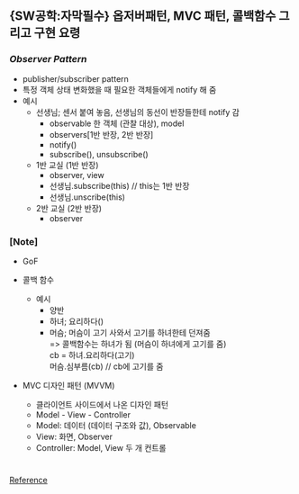 ## {SW공학:자막필수} 옵저버패턴, MVC 패턴, 콜백함수 그리고 구현 요령

### _Observer Pattern_

- publisher/subscriber pattern
- 특정 객체 상태 변화했을 때 필요한 객체들에게 notify 해 줌
- 예시
  - 선생님; 센서 붙여 놓음, 선생님의 동선이 반장들한테 notify 감
    - observable 한 객체 (관찰 대상), model
    - observers[1반 반장, 2반 반장]
    - notify()
    - subscribe(), unsubscribe()
  - 1반 교실 (1반 반장)
    - observer, view
    - 선생님.subscribe(this) // this는 1반 반장
    - 선생님.unscribe(this)
  - 2반 교실 (2반 반장)
    - observer

### [Note]

- GoF
- 콜백 함수

  - 예시
    - 양반
    - 하녀; 요리하다()
    - 머슴; 머슴이 고기 사와서 고기를 하녀한테 던져줌 <br/>
      => 콜백함수는 하녀가 됨 (머슴이 하녀에게 고기를 줌) <br/>
      cb = 하녀.요리하다(고기) <br/>
      머슴.심부름(cb) // cb에 고기를 줌

- MVC 디자인 패턴 (MVVM)
  - 클라이언트 사이드에서 나온 디자인 패턴
  - Model - View - Controller
  - Model: 데이터 (데이터 구조와 값), Observable
  - View: 화면, Observer
  - Controller: Model, View 두 개 컨트롤

#

[Reference](https://www.youtube.com/watch?v=yNvD0pQrYZw)
